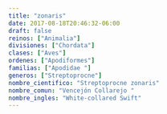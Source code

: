 ```yaml
---
title: "zonaris"
date: 2017-08-18T20:46:32-06:00
draft: false
reinos: ["Animalia"]
divisiones: ["Chordata"]
clases: ["Aves"]
ordenes: ["Apodiformes"]
familias: ["Apodidae "]
generos: ["Streptoprocne"]
nombre_cientifico: "Streptoprocne zonaris"
nombre_comun: "Vencejón Collarejo "
nombre_ingles: "White-collared Swift"
---
```

